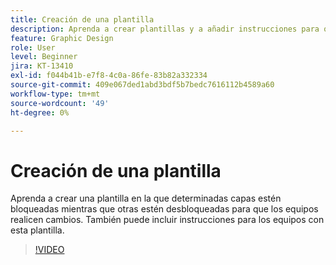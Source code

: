 ```yaml
---
title: Creación de una plantilla
description: Aprenda a crear plantillas y a añadir instrucciones para que las utilicen otras personas
feature: Graphic Design
role: User
level: Beginner
jira: KT-13410
exl-id: f044b41b-e7f8-4c0a-86fe-83b82a332334
source-git-commit: 409e067ded1abd3bdf5b7bedc7616112b4589a60
workflow-type: tm+mt
source-wordcount: '49'
ht-degree: 0%

---
```


# Creación de una plantilla

Aprenda a crear una plantilla en la que determinadas capas estén bloqueadas mientras que otras estén desbloqueadas para que los equipos realicen cambios. También puede incluir instrucciones para los equipos con esta plantilla.

>[!VIDEO](https://video.tv.adobe.com/v/3420208?quality=12&learn=on&hidetitle=true)
